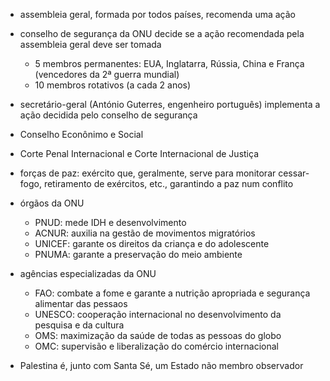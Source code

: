 - assembleia geral, formada por todos países, recomenda uma ação
- conselho de segurança da ONU decide se a ação recomendada pela assembleia geral deve ser tomada
	- 5 membros permanentes: EUA, Inglatarra, Rússia, China e França (vencedores da 2ª guerra mundial)
	- 10 membros rotativos (a cada 2 anos)
- secretário-geral (António Guterres, engenheiro português) implementa a ação decidida pelo conselho de segurança
- Conselho Econônimo e Social
- Corte Penal Internacional e Corte Internacional de Justiça
- forças de paz: exército que, geralmente, serve para monitorar cessar-fogo, retiramento de exércitos, etc., garantindo a paz num conflito
- órgãos da ONU
	- PNUD: mede IDH e desenvolvimento
	- ACNUR: auxilia na gestão de movimentos migratórios
	- UNICEF: garante os direitos da criança e do adolescente
	- PNUMA: garante a preservação do meio ambiente
- agências especializadas da ONU
	- FAO: combate a fome e garante a nutrição apropriada e segurança alimentar das pessaos
	- UNESCO: cooperação internacional no desenvolvimento da pesquisa e da cultura
	- OMS: maximização da saúde de todas as pessoas do globo
	- OMC: supervisão e liberalização do comércio internacional

- Palestina é, junto com Santa Sé, um Estado não membro observador